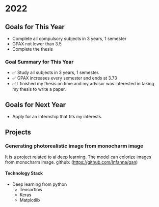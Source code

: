 # 2022

## Goals for This Year

* Complete all compulsory subjects in 3 years, 1 semester
* GPAX not lower than 3.5
* Complete the thesis

### Goal Summary for This Year

* ✅ Study all subjects in 3 years, 1 semester.
* ✅ GPAX increases every semester and ends at 3.73
* ✅ I finished my thesis on time and my advisor was interested in taking my thesis to write a paper.

## Goals for Next Year

* Apply for an internship that fits my interests.

## Projects

### Generating photorealistic image from monocharm image

It is a project related to ai deep learning. The model can colorize images from monocharm image.
github: (https://github.com/Infanna/gan)

#### Technology Stack

* Deep learning from python
  * Tensorflow
  * Keras
  * Matplotlib